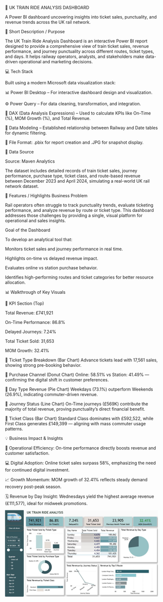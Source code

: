 🚆 UK TRAIN RIDE ANALYSIS DASHBOARD

A Power BI dashboard uncovering insights into ticket sales, punctuality, and revenue trends across the UK rail network.

🎯 Short Description / Purpose

The UK Train Ride Analysis Dashboard is an interactive Power BI report designed to provide a comprehensive view of train ticket sales, revenue performance, and journey punctuality across different routes, ticket types, and days. It helps railway operators, analysts, and stakeholders make data-driven operational and marketing decisions.

💻 Tech Stack

Built using a modern Microsoft data visualization stack:

📊 Power BI Desktop – For interactive dashboard design and visualization.

⚙️ Power Query – For data cleaning, transformation, and integration.

🧮 DAX (Data Analysis Expressions) – Used to calculate KPIs like On-Time (%), MOM Growth (%), and Total Revenue.

🔗 Data Modeling – Established relationship between Railway and Date tables for dynamic filtering.

📁 File Format: .pbix for report creation and .JPG for snapshot display.

📂 Data Source

Source: Maven Analytics

The dataset includes detailed records of train ticket sales, journey performance, purchase type, ticket class, and route-based revenue between December 2023 and April 2024, simulating a real-world UK rail network dataset.

🌟 Features / Highlights
Business Problem

Rail operators often struggle to track punctuality trends, evaluate ticketing performance, and analyze revenue by route or ticket type. This dashboard addresses those challenges by providing a single, visual platform for operational and sales insights.

Goal of the Dashboard

To develop an analytical tool that:

Monitors ticket sales and journey performance in real time.

Highlights on-time vs delayed revenue impact.

Evaluates online vs station purchase behavior.

Identifies high-performing routes and ticket categories for better resource allocation.

📊 Walkthrough of Key Visuals

🔹 KPI Section (Top)

Total Revenue: £741,921

On-Time Performance: 86.8%

Delayed Journeys: 7.24%

Total Ticket Sold: 31,653

MOM Growth: 32.41%

🔹 Ticket Type Breakdown (Bar Chart)
Advance tickets lead with 17,561 sales, showing strong pre-booking behavior.

🔹 Purchase Channel (Donut Chart)
Online: 58.51% vs Station: 41.49% — confirming the digital shift in customer preferences.

🔹 Day Type Revenue (Pie Chart)
Weekdays (73.1%) outperform Weekends (26.9%), indicating commuter-driven revenue.

🔹 Journey Status (Line Chart)
On-Time journeys (£569K) contribute the majority of total revenue, proving punctuality’s direct financial benefit.

🔹 Ticket Class (Bar Chart)
Standard Class dominates with £592,522, while First Class generates £149,399 — aligning with mass commuter usage patterns.

💡 Business Impact & Insights

🚉 Operational Efficiency: On-time performance directly boosts revenue and customer satisfaction.

💻 Digital Adoption: Online ticket sales surpass 58%, emphasizing the need for continued digital investment.

📈 Growth Momentum: MOM growth of 32.41% reflects steady demand recovery post-peak season.

🗓️ Revenue by Day Insight: Wednesdays yield the highest average revenue (£111,577), ideal for midweek promotions.

![Dashboard Preview](https://raw.githubusercontent.com/23Mahee/UK-TRAIN-RIDE-ANALYSIS/main/Train.JPG)
